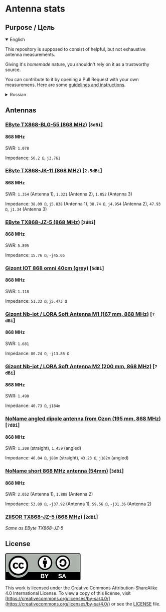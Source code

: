 # Antenna stats

## Purpose / Цель

<details open>
<summary>English</summary>

This repository is supposed to consist of helpful, but not exhaustive antenna measurements.

Giving it's _homemade_ nature, you shouldn't rely on it as a trustworthy source.

You can contribute to it by opening a Pull Request with your own measuremens. Here are some [guidelines and instructions](CONTRIBUTING.md).

</details>

<details>
<summary>Russian</summary>

Этот репозиторий предназначен для сбора полезных, но не исчерпывающих измерений антенн.

Учитывая его _кустарную_ природу, вам не стоит полагаться на него как на надежный источник.

Вы можете внести свой вклад, открыв Pull Request с вашими собственными измерениями. Вот некоторые [рекомендации и инструкции](CONTRIBUTING_RU.md).

</details>

## Antennas

### [EByte TX868-BLG-55 (868 MHz)](antennas/ebyte_tx_868_blg_55/README.md) [`8dBi`]

#### 868 MHz

SWR: `1.078`

Impedance: `50.2 Ω`, `j3.761`

### [EByte TX868-JK-11 (868 MHz)](antennas/ebyte_tx_868_jk_11_868/README.md) [`2.5dBi`]

#### 868 MHz

SWR: `1.354` (Antenna 1), `1.321` (Antenna 2), `1.052` (Antenna 3)

Impedance: `38.09 Ω`, `j5.838` (Antenna 1), `38.74 Ω`, `j4.954` (Antenna 2), `47.93 Ω`, `j1.34` (Antenna 3)

### [EByte TX868-JZ-5 (868 MHz)](antennas/ebyte_tx_868_jz_5/README.md) [`2dBi`]

#### 868 MHz

SWR: `5.895`

Impedance: `15.76 Ω`, `-j45.05`

### [Gizont IOT 868 omni 40cm (grey)](antennas/gizont_iot_868_omni_40cm_fiberglass/README.md) [`5dBi`]

#### 868 MHz

SWR: `1.118`

Impedance: `51.33 Ω`, `j5.473 Ω`

### [Gizont Nb-iot / LORA Soft Antenna M1 (167 mm, 868 MHz)](antennas/gizont_nbiot_lora_soft_antenna_m1/README.md) [`?dBi`]

#### 868 MHz

SWR: `1.681`

Impedance: `80.24 Ω`, `-j13.86 Ω`

### [Gizont Nb-iot / LORA Soft Antenna M2 (200 mm, 868 MHz)](antennas/gizont_nbiot_lora_soft_antenna_m2/README.md) [`?dBi`]

#### 868 MHz

SWR: `1.490`

Impedance: `40.73 Ω`, `j184m`

### [NoName angled dipole antenna from Ozon (195 mm, 868 MHz)](antennas/noname_ozon_dipole_868mhz_angled/README.md) [`?dBi`]

#### 868 MHz

SWR: `1.208` (straight), `1.459` (angled)

Impedance: `46.04 Ω`, `j88m` (straight), `43.23 Ω`, `j182m` (angled)

### [NoName short 868 MHz antenna (54mm)](antennas/noname_short_868mhz_54mm/README.md) [`3dBi`]

#### 868 MHz

SWR: `2.052` (Antenna 1), `1.808` (Antenna 2)

Impedance: `53.89 Ω`, `-j37.92` (Antenna 1), `59.56 Ω`, `-j31.36` (Antenna 2)

### [ZIISOR TX868-JZ-5 (868 MHz)](antennas/ebyte_tx_868_jz_5/README.md) [`2dBi`]

_Same as EByte TX868-JZ-5_

## License

[![CC BY-SA 4.0](cc-by-sa.svg)](https://creativecommons.org/licenses/by-sa/4.0/)

This work is licensed under the Creative Commons Attribution-ShareAlike 4.0 International License. To view a copy of this license, visit [https://creativecommons.org/licenses/by-sa/4.0/](https://creativecommons.org/licenses/by-sa/4.0/) or see the [LICENSE](LICENSE) file.
